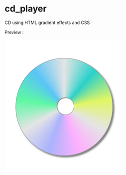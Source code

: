 # cd_player
CD using HTML gradient effects and CSS

Preview :

![](https://github.com/alisha-takkar/cd_player/blob/master/output_preview.png)
